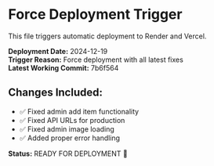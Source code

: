 # Force Deployment Trigger

This file triggers automatic deployment to Render and Vercel.

**Deployment Date:** 2024-12-19  
**Trigger Reason:** Force deployment with all latest fixes  
**Latest Working Commit:** 7b6f564  

## Changes Included:
- ✅ Fixed admin add item functionality
- ✅ Fixed API URLs for production
- ✅ Fixed admin image loading
- ✅ Added proper error handling

**Status:** READY FOR DEPLOYMENT 🚀